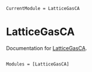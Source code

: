 ```@meta
CurrentModule = LatticeGasCA
```

# LatticeGasCA

Documentation for [LatticeGasCA](https://github.com/GiggleLiu/LatticeGasCA.jl).

```@index
```

```@autodocs
Modules = [LatticeGasCA]
```
